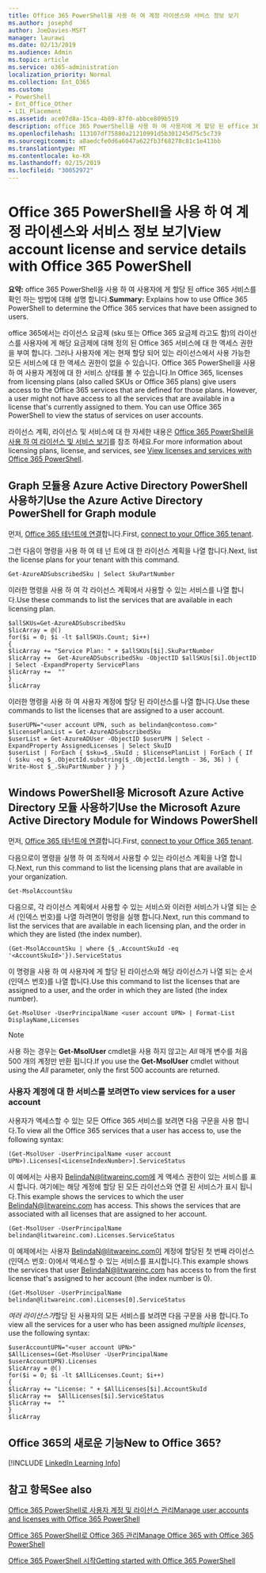 ```yaml
---
title: Office 365 PowerShell을 사용 하 여 계정 라이센스와 서비스 정보 보기
ms.author: josephd
author: JoeDavies-MSFT
manager: laurawi
ms.date: 02/13/2019
ms.audience: Admin
ms.topic: article
ms.service: o365-administration
localization_priority: Normal
ms.collection: Ent_O365
ms.custom:
- PowerShell
- Ent_Office_Other
- LIL_Placement
ms.assetid: ace07d8a-15ca-4b89-87f0-abbce809b519
description: office 365 PowerShell을 사용 하 여 사용자에 게 할당 된 office 365 서비스를 확인 하는 방법에 대해 설명 합니다.
ms.openlocfilehash: 113107df75880a21210991d5b301245d75c5c739
ms.sourcegitcommit: a8aedcfe0d6a6047a622fb3f68278c81c1e413bb
ms.translationtype: MT
ms.contentlocale: ko-KR
ms.lasthandoff: 02/15/2019
ms.locfileid: "30052972"
---
```

# <a name="view-account-license-and-service-details-with-office-365-powershell"></a><span data-ttu-id="4e375-103">Office 365 PowerShell을 사용 하 여 계정 라이센스와 서비스 정보 보기</span><span class="sxs-lookup"><span data-stu-id="4e375-103">View account license and service details with Office 365 PowerShell</span></span>

<span data-ttu-id="4e375-104">**요약:** office 365 PowerShell을 사용 하 여 사용자에 게 할당 된 office 365 서비스를 확인 하는 방법에 대해 설명 합니다.</span><span class="sxs-lookup"><span data-stu-id="4e375-104">**Summary:** Explains how to use Office 365 PowerShell to determine the Office 365 services that have been assigned to users.</span></span>
  
<span data-ttu-id="4e375-p101">office 365에서는 라이선스 요금제 (sku 또는 Office 365 요금제 라고도 함)의 라이선스를 사용자에 게 해당 요금제에 대해 정의 된 Office 365 서비스에 대 한 액세스 권한을 부여 합니다. 그러나 사용자에 게는 현재 할당 되어 있는 라이선스에서 사용 가능한 모든 서비스에 대 한 액세스 권한이 없을 수 있습니다. Office 365 PowerShell을 사용 하 여 사용자 계정에 대 한 서비스 상태를 볼 수 있습니다.</span><span class="sxs-lookup"><span data-stu-id="4e375-p101">In Office 365, licenses from licensing plans (also called SKUs or Office 365 plans) give users access to the Office 365 services that are defined for those plans. However, a user might not have access to all the services that are available in a license that's currently assigned to them. You can use Office 365 PowerShell to view the status of services on user accounts.</span></span> 

<span data-ttu-id="4e375-108">라이선스 계획, 라이선스 및 서비스에 대 한 자세한 내용은 [Office 365 PowerShell을 사용 하 여 라이선스 및 서비스 보기](view-licenses-and-services-with-office-365-powershell.md)를 참조 하세요.</span><span class="sxs-lookup"><span data-stu-id="4e375-108">For more information about licensing plans, license, and services, see [View licenses and services with Office 365 PowerShell](view-licenses-and-services-with-office-365-powershell.md).</span></span>

## <a name="use-the-azure-active-directory-powershell-for-graph-module"></a><span data-ttu-id="4e375-109">Graph 모듈용 Azure Active Directory PowerShell 사용하기</span><span class="sxs-lookup"><span data-stu-id="4e375-109">Use the Azure Active Directory PowerShell for Graph module</span></span>

<span data-ttu-id="4e375-110">먼저, [Office 365 테넌트에 연결](connect-to-office-365-powershell.md#connect-with-the-azure-active-directory-powershell-for-graph-module)합니다.</span><span class="sxs-lookup"><span data-stu-id="4e375-110">First, [connect to your Office 365 tenant](connect-to-office-365-powershell.md#connect-with-the-azure-active-directory-powershell-for-graph-module).</span></span>
  
<span data-ttu-id="4e375-111">그런 다음이 명령을 사용 하 여 테 넌 트에 대 한 라이선스 계획을 나열 합니다.</span><span class="sxs-lookup"><span data-stu-id="4e375-111">Next, list the license plans for your tenant with this command.</span></span>

```
Get-AzureADSubscribedSku | Select SkuPartNumber
```

<span data-ttu-id="4e375-112">이러한 명령을 사용 하 여 각 라이선스 계획에서 사용할 수 있는 서비스를 나열 합니다.</span><span class="sxs-lookup"><span data-stu-id="4e375-112">Use these commands to list the services that are available in each licensing plan.</span></span>

```
$allSKUs=Get-AzureADSubscribedSku
$licArray = @()
for($i = 0; $i -lt $allSKUs.Count; $i++)
{
$licArray += "Service Plan: " + $allSKUs[$i].SkuPartNumber
$licArray +=  Get-AzureADSubscribedSku -ObjectID $allSKUs[$i].ObjectID | Select -ExpandProperty ServicePlans
$licArray +=  ""
}
$licArray
````

<span data-ttu-id="4e375-113">이러한 명령을 사용 하 여 사용자 계정에 할당 된 라이선스를 나열 합니다.</span><span class="sxs-lookup"><span data-stu-id="4e375-113">Use these commands to list the licenses that are assigned to a user account.</span></span>

````
$userUPN="<user account UPN, such as belindan@contoso.com>"
$licensePlanList = Get-AzureADSubscribedSku
$userList = Get-AzureADUser -ObjectID $userUPN | Select -ExpandProperty AssignedLicenses | Select SkuID 
$userList | ForEach { $sku=$_.SkuId ; $licensePlanList | ForEach { If ( $sku -eq $_.ObjectId.substring($_.ObjectId.length - 36, 36) ) { Write-Host $_.SkuPartNumber } } }
````

## <a name="use-the-microsoft-azure-active-directory-module-for-windows-powershell"></a><span data-ttu-id="4e375-114">Windows PowerShell용 Microsoft Azure Active Directory 모듈 사용하기</span><span class="sxs-lookup"><span data-stu-id="4e375-114">Use the Microsoft Azure Active Directory Module for Windows PowerShell</span></span>

<span data-ttu-id="4e375-115">먼저, [Office 365 테넌트에 연결](connect-to-office-365-powershell.md#connect-with-the-microsoft-azure-active-directory-module-for-windows-powershell)합니다.</span><span class="sxs-lookup"><span data-stu-id="4e375-115">First, [connect to your Office 365 tenant](connect-to-office-365-powershell.md#connect-with-the-microsoft-azure-active-directory-module-for-windows-powershell).</span></span>

<span data-ttu-id="4e375-116">다음으로이 명령을 실행 하 여 조직에서 사용할 수 있는 라이선스 계획을 나열 합니다.</span><span class="sxs-lookup"><span data-stu-id="4e375-116">Next, run this command to list the licensing plans that are available in your organization.</span></span> 

```
Get-MsolAccountSku
```

<span data-ttu-id="4e375-117">다음으로, 각 라이선스 계획에서 사용할 수 있는 서비스와 이러한 서비스가 나열 되는 순서 (인덱스 번호)를 나열 하려면이 명령을 실행 합니다.</span><span class="sxs-lookup"><span data-stu-id="4e375-117">Next, run this command to list the services that are available in each licensing plan, and the order in which they are listed (the index number).</span></span>

````
(Get-MsolAccountSku | where {$_.AccountSkuId -eq '<AccountSkuId>'}).ServiceStatus
````
  
<span data-ttu-id="4e375-118">이 명령을 사용 하 여 사용자에 게 할당 된 라이선스와 해당 라이선스가 나열 되는 순서 (인덱스 번호)를 나열 합니다.</span><span class="sxs-lookup"><span data-stu-id="4e375-118">Use this command to list the licenses that are assigned to a user, and the order in which they are listed (the index number).</span></span>

````
Get-MsolUser -UserPrincipalName <user account UPN> | Format-List DisplayName,Licenses
````

>[!Note]
><span data-ttu-id="4e375-119">사용 하는 경우는 **Get-MsolUser** cmdlet을 사용 하지 않고는 _All_ 매개 변수를 처음 500 개의 계정만 반환 됩니다.</span><span class="sxs-lookup"><span data-stu-id="4e375-119">If you use the **Get-MsolUser** cmdlet without using the _All_ parameter, only the first 500 accounts are returned.</span></span>
>
   

### <a name="to-view-services-for-a-user-account"></a><span data-ttu-id="4e375-120">사용자 계정에 대 한 서비스를 보려면</span><span class="sxs-lookup"><span data-stu-id="4e375-120">To view services for a user account</span></span>

<span data-ttu-id="4e375-121">사용자가 액세스할 수 있는 모든 Office 365 서비스를 보려면 다음 구문을 사용 합니다.</span><span class="sxs-lookup"><span data-stu-id="4e375-121">To view all the Office 365 services that a user has access to, use the following syntax:</span></span>
  
```
(Get-MsolUser -UserPrincipalName <user account UPN>).Licenses[<LicenseIndexNumber>].ServiceStatus
```

<span data-ttu-id="4e375-p102">이 예에서는 사용자 BelindaN@litwareinc.com에 게 액세스 권한이 있는 서비스를 표시 합니다. 여기에는 해당 계정에 할당 된 모든 라이선스와 연결 된 서비스가 표시 됩니다.</span><span class="sxs-lookup"><span data-stu-id="4e375-p102">This example shows the services to which the user BelindaN@litwareinc.com has access. This shows the services that are associated with all licenses that are assigned to her account.</span></span>
  
```
(Get-MsolUser -UserPrincipalName belindan@litwareinc.com).Licenses.ServiceStatus
```

<span data-ttu-id="4e375-124">이 예제에서는 사용자 BelindaN@litwareinc.com이 계정에 할당된 첫 번째 라이선스(인덱스 번호: 0)에서 액세스할 수 있는 서비스를 표시합니다.</span><span class="sxs-lookup"><span data-stu-id="4e375-124">This example shows the services that user BelindaN@litwareinc.com has access to from the first license that's assigned to her account (the index number is 0).</span></span>
  
```
(Get-MsolUser -UserPrincipalName belindan@litwareinc.com).Licenses[0].ServiceStatus
```

<span data-ttu-id="4e375-125">*여러 라이선스가*할당 된 사용자의 모든 서비스를 보려면 다음 구문을 사용 합니다.</span><span class="sxs-lookup"><span data-stu-id="4e375-125">To view all the services for a user who has been assigned *multiple licenses*, use the following syntax:</span></span>

```
$userAccountUPN="<user account UPN>"
$AllLicenses=(Get-MsolUser -UserPrincipalName $userAccountUPN).Licenses
$licArray = @()
for($i = 0; $i -lt $AllLicenses.Count; $i++)
{
$licArray += "License: " + $AllLicenses[$i].AccountSkuId
$licArray +=  $AllLicenses[$i].ServiceStatus
$licArray +=  ""
}
$licArray
```

  
## <a name="new-to-office-365"></a><span data-ttu-id="4e375-126">Office 365의 새로운 기능</span><span class="sxs-lookup"><span data-stu-id="4e375-126">New to Office 365?</span></span>

[!INCLUDE [LinkedIn Learning Info](../common/office/linkedin-learning-info.md)]

## <a name="see-also"></a><span data-ttu-id="4e375-127">참고 항목</span><span class="sxs-lookup"><span data-stu-id="4e375-127">See also</span></span>

[<span data-ttu-id="4e375-128">Office 365 PowerShell로 사용자 계정 및 라이선스 관리</span><span class="sxs-lookup"><span data-stu-id="4e375-128">Manage user accounts and licenses with Office 365 PowerShell</span></span>](manage-user-accounts-and-licenses-with-office-365-powershell.md)
  
[<span data-ttu-id="4e375-129">Office 365 PowerShell로 Office 365 관리</span><span class="sxs-lookup"><span data-stu-id="4e375-129">Manage Office 365 with Office 365 PowerShell</span></span>](manage-office-365-with-office-365-powershell.md)
  
[<span data-ttu-id="4e375-130">Office 365 PowerShell 시작</span><span class="sxs-lookup"><span data-stu-id="4e375-130">Getting started with Office 365 PowerShell</span></span>](getting-started-with-office-365-powershell.md)
